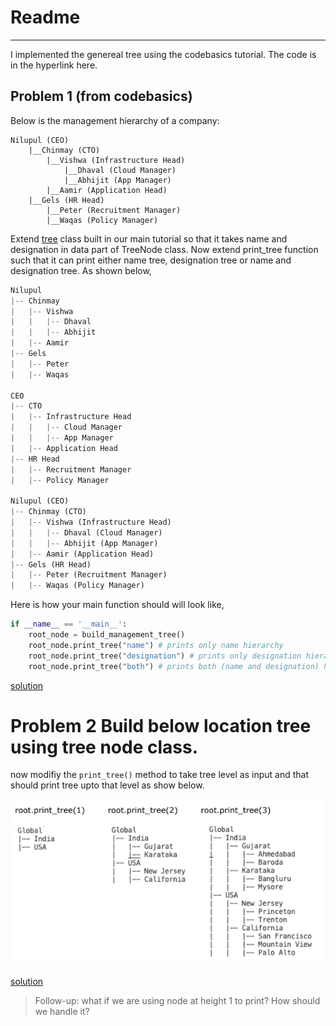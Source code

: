 # Readme
---

I implemented the genereal tree using the codebasics tutorial. The code is in the hyperlink here.

## Problem 1 (from codebasics)
Below is the management hierarchy of a company:
```
Nilupul (CEO)
    |__Chinmay (CTO)
        |__Vishwa (Infrastructure Head)
            |__Dhaval (Cloud Manager)
            |__Abhijit (App Manager)
        |__Aamir (Application Head)
    |__Gels (HR Head)
        |__Peter (Recruitment Manager)
        |__Waqas (Policy Manager)
```
Extend [tree](./generalTree.py) class built in our main tutorial so that it takes name and designation in data part of TreeNode class. Now extend print_tree function such that it can print either name tree, designation tree or name and designation tree. As shown below,

```python
Nilupul
|-- Chinmay
|   |-- Vishwa
|   |   |-- Dhaval
|   |   |-- Abhijit
|   |-- Aamir
|-- Gels
|   |-- Peter
|   |-- Waqas

CEO
|-- CTO
|   |-- Infrastructure Head
|   |   |-- Cloud Manager
|   |   |-- App Manager
|   |-- Application Head
|-- HR Head
|   |-- Recruitment Manager
|   |-- Policy Manager

Nilupul (CEO)
|-- Chinmay (CTO)
|   |-- Vishwa (Infrastructure Head)
|   |   |-- Dhaval (Cloud Manager)
|   |   |-- Abhijit (App Manager)
|   |-- Aamir (Application Head)
|-- Gels (HR Head)
|   |-- Peter (Recruitment Manager)
|   |-- Waqas (Policy Manager)
```

Here is how your main function should will look like,
```python
if __name__ == '__main__':
    root_node = build_management_tree()
    root_node.print_tree("name") # prints only name hierarchy
    root_node.print_tree("designation") # prints only designation hierarchy
    root_node.print_tree("both") # prints both (name and designation) hierarchy
```

[solution](./solution/exercise1_solution.py)

# Problem 2 Build below location tree using tree node class.

now modifiy the `print_tree()` method to take tree level as input and that should print tree upto that level as show below.

![](imgs/solution2_img.png)

[solution](./solution/exercise2_solutoin.py)

> Follow-up: what if we are using node at height 1 to print? How should we handle it?

